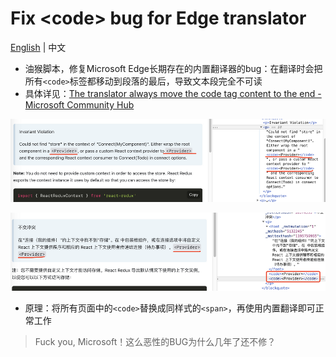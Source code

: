 # Fix \<code\> bug for Edge translator

[English](README.md) | 中文

- 油猴脚本，修复Microsoft Edge长期存在的内置翻译器的bug：在翻译时会把所有`<code>`标签都移动到段落的最后，导致文本段完全不可读
- 具体详见：[The translator always move the code tag content to the end - Microsoft Community Hub](https://techcommunity.microsoft.com/t5/discussions/the-translator-always-move-the-code-tag-content-to-the-end/m-p/1906043)

![before](assets/large.png)

![after](assets/large-1706264991457-3.png)

- 原理：将所有页面中的`<code>`替换成同样式的`<span>`，再使用内置翻译即可正常工作

> Fuck you, Microsoft！这么恶性的BUG为什么几年了还不修？